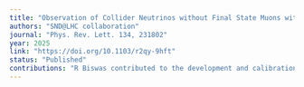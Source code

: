 ```yaml
---
title: "Observation of Collider Neutrinos without Final State Muons with the SND@LHC collaboration"
authors: "SND@LHC collaboration"
journal: "Phys. Rev. Lett. 134, 231802"
year: 2025
link: "https://doi.org/10.1103/r2qy-9hft"
status: "Published"
contributions: "R Biswas contributed to the development and calibration of the primary variable used for signal selection."
---
```

